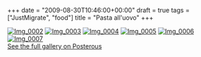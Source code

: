 +++
date = "2009-08-30T10:46:00+00:00"
draft = true
tags = ["JustMigrate", "food"]
title = "Pasta all'uovo"
+++
<p><div class='p_embed p_image_embed'>
<a href="http://getfile1.posterous.com/getfile/files.posterous.com/dyve/ACzFBbrDzkqxplyHyAvwIBlIfbgAtGlIfrahpBvsIshJActgjcBAboAclkcE/IMG_0002.jpg.scaled1000.jpg"><img alt="Img_0002"  src="http://getfile9.posterous.com/getfile/files.posterous.com/dyve/ACzFBbrDzkqxplyHyAvwIBlIfbgAtGlIfrahpBvsIshJActgjcBAboAclkcE/IMG_0002.jpg.scaled500.jpg"  /></a>
<a href="http://getfile3.posterous.com/getfile/files.posterous.com/dyve/zwJufIkxpqzwxuuDGekGApwFaClGawsculFlgyupFqjHbDjxzuzkbnybAzvh/IMG_0003.jpg.scaled1000.jpg"><img alt="Img_0003"  src="http://getfile1.posterous.com/getfile/files.posterous.com/dyve/zwJufIkxpqzwxuuDGekGApwFaClGawsculFlgyupFqjHbDjxzuzkbnybAzvh/IMG_0003.jpg.scaled500.jpg"  /></a>
<a href="http://getfile7.posterous.com/getfile/files.posterous.com/dyve/cpyrxrDJeyqfpkaoCdhnhgpHDGtDtwxozwistodtydaEhgacazzGJHwmrfdr/IMG_0004.jpg.scaled1000.jpg"><img alt="Img_0004"  src="http://getfile5.posterous.com/getfile/files.posterous.com/dyve/cpyrxrDJeyqfpkaoCdhnhgpHDGtDtwxozwistodtydaEhgacazzGJHwmrfdr/IMG_0004.jpg.scaled500.jpg"  /></a>
<a href="http://getfile1.posterous.com/getfile/files.posterous.com/dyve/jjxlpvllGdimlCqpmfyemoDwAfsgprplozxqjfBkirhBpuIuengywbownzhl/IMG_0005.jpg.scaled1000.jpg"><img alt="Img_0005"  src="http://getfile9.posterous.com/getfile/files.posterous.com/dyve/jjxlpvllGdimlCqpmfyemoDwAfsgprplozxqjfBkirhBpuIuengywbownzhl/IMG_0005.jpg.scaled500.jpg"  /></a>
<a href="http://getfile5.posterous.com/getfile/files.posterous.com/dyve/ajsuIcnswIJemcfppbviDrAGmxuqeiFjxpzlytifEAIkcFpFlbiGHeutbqCq/IMG_0006.jpg.scaled1000.jpg"><img alt="Img_0006"  src="http://getfile3.posterous.com/getfile/files.posterous.com/dyve/ajsuIcnswIJemcfppbviDrAGmxuqeiFjxpzlytifEAIkcFpFlbiGHeutbqCq/IMG_0006.jpg.scaled500.jpg"  /></a>
<a href="http://getfile9.posterous.com/getfile/files.posterous.com/dyve/jGABaothvwyaiysFcgeiurBqqiqvzjngEgtsBficrbexcxukDagohBxrhktp/IMG_0007.jpg.scaled1000.jpg"><img alt="Img_0007"  src="http://getfile7.posterous.com/getfile/files.posterous.com/dyve/jGABaothvwyaiysFcgeiurBqqiqvzjngEgtsBficrbexcxukDagohBxrhktp/IMG_0007.jpg.scaled500.jpg"  /></a>
<div class='p_see_full_gallery'><a href="http://dyve.posterous.com/paste-fresche">See the full gallery on Posterous</a></div>
</div>
</p>